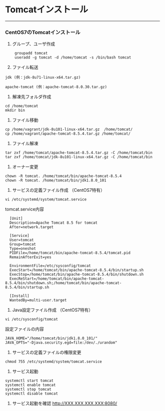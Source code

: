 # Tomcatインストール
****
### CentOS7のTomcatインストール

  1. グループ、ユーザ作成

          groupadd tomcat
          useradd -g tomcat -d /home/tomcat -s /bin/bash tomcat

  1. ファイル転送  

    jdk (例：jdk-8u71-linux-x64.tar.gz)

    apache-tomcat (例：apache-tomcat-8.0.30.tar.gz)
  1. 解凍先フォルダ作成  
  ```
  cd /home/tomcat
  mkdir bin
  ```
1. ファイル移動
  ```
  cp /home/vagrant/jdk-8u101-linux-x64.tar.gz  /home/tomcat/
  cp /home/vagrant/apache-tomcat-8.5.4.tar.gz /home/tomcat/
  ```
1. ファイル解凍
  ```
  tar zxf /home/tomcat/apache-tomcat-8.5.4.tar.gz -C /home/tomcat/bin
  tar zxf /home/tomcat/jdk-8u101-linux-x64.tar.gz -C /home/tomcat/bin
  ```
1. オーナー変更
  ```
  chown -R tomcat. /home/tomcat/bin/apache-tomcat-8.5.4
  chown -R tomcat. /home/tomcat/bin/jdk1.8.0_101
  ```
1. サービスの定義ファイル作成 （CentOS7特有）
  ```
  vi /etc/systemd/system/tomcat.service
  ```
  tomcat.service内容
  ```
    [Unit]
    Description=Apache Tomcat 8.5 for tomcat
    After=network.target

    [Service]
    User=tomcat
    Group=tomcat
    Type=oneshot
    PIDFile=/home/tomcat/bin/apache-tomcat-8.5.4/tomcat.pid
    RemainAfterExit=yes

    EnvironmentFile=/etc/sysconfig/tomcat
    ExecStart=/home/tomcat/bin/apache-tomcat-8.5.4/bin/startup.sh
    ExecStop=/home/tomcat/bin/apache-tomcat-8.5.4/bin/shutdown.sh
    ExecReStart=/home/tomcat/bin/apache-tomcat-8.5.4/bin/shutdown.sh;/home/tomcat/bin/apache-tomcat-8.5.4/bin/startup.sh

    [Install]
    WantedBy=multi-user.target
  ```
1. Java設定ファイル作成 （CentOS7特有）
  ```
  vi /etc/sysconfig/tomcat
  ```
  設定ファイルの内容
  ```
  JAVA_HOME="/home/tomcat/bin/jdk1.8.0_101/"
  JAVA_OPTS="-Djava.security.egd=file:/dev/./urandom"
  ```
1. サービスの定義ファイルの権限変更
  ```
  chmod 755 /etc/systemd/system/tomcat.service
  ```
1. サービス起動
  ```
  systemctl start tomcat
  systemctl enable tomcat
  systemctl stop tomcat
  systemctl disable tomcat
  ```
1. サービス起動を確認
  http://XXX.XXX.XXX.XXX:8080/
